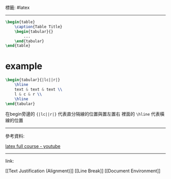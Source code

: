 標籤: #latex 

---

```latex
\begin{table}
	\caption{Table Title}
	\begin{tabular}{}
		...
	\end{tabular}
\end{table}
```

# example

```latex
\begin{tabular}{|lc||r|}
	\hline
	text & text & text \\
	l & c & r \\
	\hline
\end{tabular}
```

在begin旁邊的 `{|lc||r|}` 代表直分隔線的位置與置左置右
裡面的 `\hline` 代表橫線的位置

---

參考資料:

[latex full course - youtube](https://youtu.be/fCzF5gDy60g)

---

link:

[[Text Justification (Alignment)]]
[[Line Break]]
[[Document Environment]]